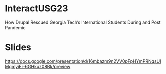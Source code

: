 # InteractUSG23
How Drupal Rescued Georgia Tech’s International Students During and Post Pandemic

# Slides
https://docs.google.com/presentation/d/16mbazm9n2VV0pFpHYmPRNqsUIMgmyiEr-6GHkuz08Bk/preview
